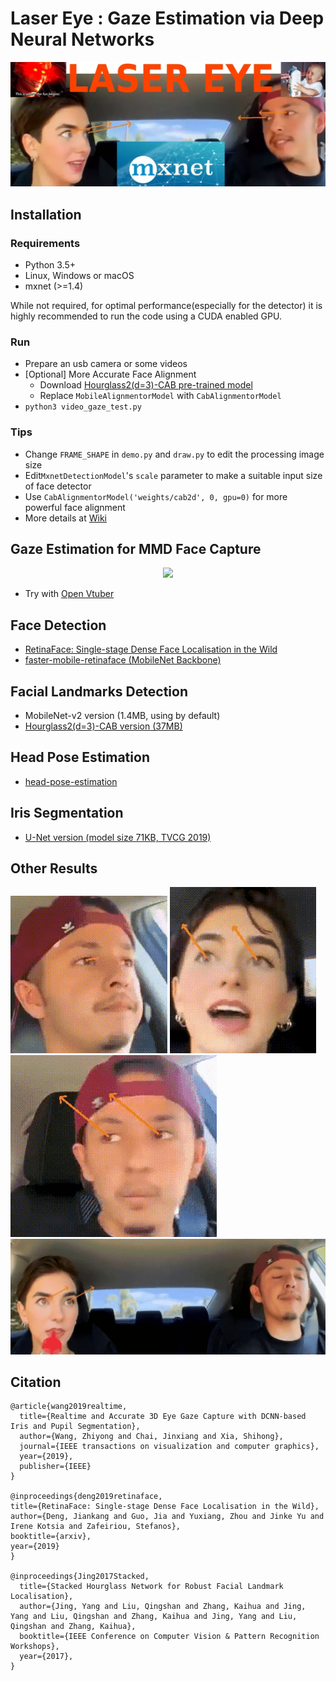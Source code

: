 # Laser Eye : Gaze Estimation via Deep Neural Networks

![BootJump](./asset/logo.webp)

## Installation

### Requirements

* Python 3.5+
* Linux, Windows or macOS
* mxnet (>=1.4)

While not required, for optimal performance(especially for the detector) it is highly recommended to run the code using a CUDA enabled GPU.

### Run

* Prepare an usb camera or some videos
* [Optional] More Accurate Face Alignment
  * Download [Hourglass2(d=3)-CAB pre-trained model](https://github.com/deepinx/deep-face-alignment)
  * Replace `MobileAlignmentorModel` with `CabAlignmentorModel`
* `python3 video_gaze_test.py`

### Tips

* Change `FRAME_SHAPE` in `demo.py` and `draw.py` to edit the processing image size
* Edit`MxnetDetectionModel`'s `scale` parameter to make a suitable input size of face detector
* Use `CabAlignmentorModel('weights/cab2d', 0, gpu=0)` for more powerful face alignment
* More details at [Wiki](https://github.com/1996scarlet/Laser-Eye/wiki)

## Gaze Estimation for MMD Face Capture

<p align="center"><img src="https://s1.ax1x.com/2020/10/24/BVmyWt.gif" /></p>

* Try with [Open Vtuber](https://github.com/1996scarlet/OpenVtuber)

## Face Detection

* [RetinaFace: Single-stage Dense Face Localisation in the Wild](https://arxiv.org/abs/1905.00641)
* [faster-mobile-retinaface (MobileNet Backbone)](https://github.com/1996scarlet/faster-mobile-retinaface)

## Facial Landmarks Detection

* MobileNet-v2 version (1.4MB, using by default)
* [Hourglass2(d=3)-CAB version (37MB)](https://github.com/deepinx/deep-face-alignment)

## Head Pose Estimation

* [head-pose-estimation](https://github.com/lincolnhard/head-pose-estimation)

## Iris Segmentation

* [U-Net version (model size 71KB, TVCG 2019)](https://ieeexplore.ieee.org/document/8818661)

## Other Results

![BootJump](./asset/1.gif)
![BootJump](./asset/3.gif)
![BootJump](./asset/4.gif)
![BootJump](./asset/5.gif)
<!-- ![BootJump](./asset/2.gif) -->

## Citation

```
@article{wang2019realtime,
  title={Realtime and Accurate 3D Eye Gaze Capture with DCNN-based Iris and Pupil Segmentation},
  author={Wang, Zhiyong and Chai, Jinxiang and Xia, Shihong},
  journal={IEEE transactions on visualization and computer graphics},
  year={2019},
  publisher={IEEE}
}

@inproceedings{deng2019retinaface,
title={RetinaFace: Single-stage Dense Face Localisation in the Wild},
author={Deng, Jiankang and Guo, Jia and Yuxiang, Zhou and Jinke Yu and Irene Kotsia and Zafeiriou, Stefanos},
booktitle={arxiv},
year={2019}
}

@inproceedings{Jing2017Stacked,
  title={Stacked Hourglass Network for Robust Facial Landmark Localisation},
  author={Jing, Yang and Liu, Qingshan and Zhang, Kaihua and Jing, Yang and Liu, Qingshan and Zhang, Kaihua and Jing, Yang and Liu, Qingshan and Zhang, Kaihua},
  booktitle={IEEE Conference on Computer Vision & Pattern Recognition Workshops},
  year={2017},
}
```
